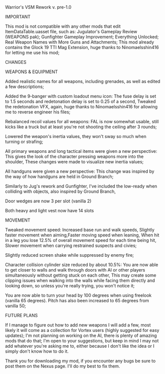 Warrior's VSM Rework v. pre-1.0

IMPORTANT

This mod is not compatible with any other mods that edit ItemDataTable.uasset file, such as:
Jugulator's Gameplay Review (WEAPONS pak);
Gunfighter Gameplay Improvement;
Everything Unlocked;
Real Weapon Names with More Guns and Attachments;
This mod already contains the Glock 19 TTI Mag Extension, huge thanks to Ninomaelsshin416 for letting me use his mod;

CHANGES

WEAPONS   &   EQUIPMENT

Added realistic names for all weapons, including grenades, as well as edited a few descriptions;

Added the 9-banger with custom loadout menu icon: 
    The fuse delay is set to 1.5 seconds and redetonation delay is set to 0.25 of a second, 
    Tweaked the redetonation VFX, again, huge thanks to Ninomaelsshin416 for allowing me to reverse engineer his files;

Rebalanced recoil values for all weapons: 
    FAL is now somewhat usable, still kicks like a truck but at least you're not shooting the ceiling after 3 rounds;

Lowered the weapon's inertia values, they won't sway so much when turning or strafing; 

All primary weapons and long tactical items were given a new perspective: 
    This gives the look of the character pressing weapons more into the shoulder, 
    These changes were made to visualize new inertia values;

All handguns were given a new perspective: 
    This change was inspired by the way of how handguns are held in Ground Branch; 

Similarly to Jug's rework and Gunfighter, I've included the low-ready when colliding with objects, also inspired by Ground Branch,

Door wedges are now 3 per slot (vanilla 2)

Both heavy and light vest now have 14 slots 

MOVEMENT

Tweaked movement speed:
    Increased base run and walk speeds, 
    Slightly faster movement when aiming,Faster moving speed when leaning, 
    When hit in a leg you lose 12.5% of overall movement speed for each time being hit, 
    Slower movement when carrying restrained suspects and civies; 

Slightly reduced screen shake while suppressed by enemy fire;

Character collision cylinder size reduced by about 10.5%:
    You are now able to get closer to walls and walk through doors with AI or other players simultaneously without getting stuck on each other, 
    This may create some clipping issues when walking into the walls while facing them directly and looking down, so unless you're really trying, you won't notice it; 

You are now able to turn your head by 100 degrees when using freelook (vanilla 65 degrees). Pitch has also been increased to 65 degrees from vanilla 50;

FUTURE PLANS

If I manage to figure out how to add new weapons I will add a few, most likely it will come as a collection for Vortex users (highly suggested for easy updates);
I'm not planning on working on the AI, there is plenty of amazing mods that do that;
I'm open to your suggestions, but keep in mind I may not add whatever you're asking me to, either because I don't like the idea or I simply don't know how to do it.

Thank you for downloading my mod, if you encounter any bugs be sure to post them on the Nexus page. I'll do my best to fix them.